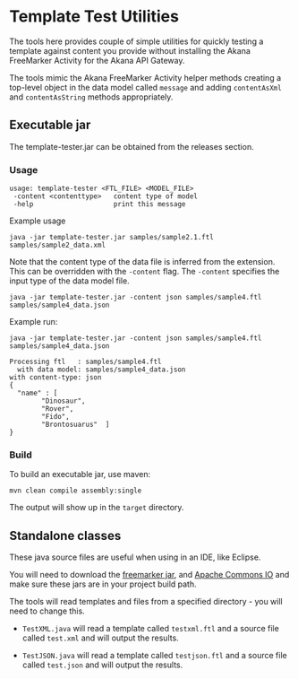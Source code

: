 # Template Test Utilities

The tools here provides couple of simple utilities for quickly testing a template against content you provide without installing the Akana FreeMarker Activity for the Akana API Gateway.

The tools mimic the Akana FreeMarker Activity helper methods creating a top-level object in the data model called `message` and adding `contentAsXml` and `contentAsString` methods appropriately.

## Executable jar

The template-tester.jar can be obtained from the releases section.

### Usage

	usage: template-tester <FTL_FILE> <MODEL_FILE>
	 -content <contenttype>   content type of model
	 -help                    print this message

Example usage

	java -jar template-tester.jar samples/sample2.1.ftl samples/sample2_data.xml

Note that the content type of the data file is inferred from the extension. This can be overridden with the `-content` flag.  The `-content` specifies the input type of the data model file.

	java -jar template-tester.jar -content json samples/sample4.ftl samples/sample4_data.json


Example run:

	java -jar template-tester.jar -content json samples/sample4.ftl samples/sample4_data.json

	Processing ftl   : samples/sample4.ftl
	  with data model: samples/sample4_data.json
	with content-type: json
	{
	  "name" : [
			"Dinosaur",
			"Rover",
			"Fido",
			"Brontosuarus"  ]
	}

### Build

To build an executable jar, use maven:

	mvn clean compile assembly:single

The output will show up in the `target` directory.

## Standalone classes

These java source files are useful when using in an IDE, like Eclipse.

You will need to download the [freemarker jar](http://freemarker.org/freemarkerdownload.html), and [Apache Commons IO](https://commons.apache.org/proper/commons-io/download_io.cgi) and make sure these jars are in your project build path.

The tools will read templates and files from a specified directory - you will need to change this.

* `TestXML.java` will read a template called `testxml.ftl` and a source file called `test.xml` and will output the results.

*  `TestJSON.java` will read a template called `testjson.ftl` and a source file called `test.json` and will output the results.

